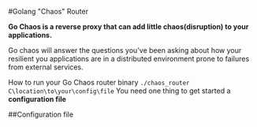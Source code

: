 #Golang "Chaos" Router

**Go Chaos is a reverse proxy that can add little chaos(disruption) to your applications.**

Go chaos will answer the questions you've been asking about how your resilient you applications are in a distributed environment
prone to failures from external services. 

How to run your Go Chaos router binary
```./chaos_router C\location\to\your\config\file```
You need one thing to get started a **configuration file**



##Configuration file 

